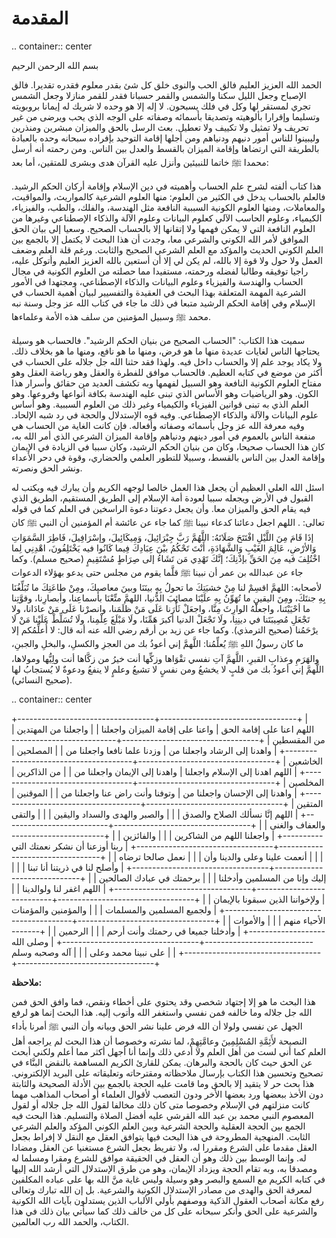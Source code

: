 المقدمة
=======

.. container:: center

   بسم الله الرحمن الرحيم

الحمد الله العزيز العليم فالق الحب والنوى خلق كل شئ بقدر معلوم فقدره
تقديرا. فالق الإصباح وجعل الليل سكنا والشمس والقمر حسبانا فقدر للقمر
منازلا وجعل الشمس تجري لمستقر لها وكل في فلك يسبحون. لا إله إلا هو وحده
لا شريك له إيمانا بروبويته وتسليما وإقرارا بألوهيته وتصديقا بأسمائه
وصفاته على الوجه الذي يحب ويرضى من غير تحريف ولا تمثيل ولا تكييف ولا
تعطيل. بعث الرسل بالحق والميزان مبشرين ومنذرين وليبينوا للناس أمور دنيهم
ودنياهم ومن أجلها إقامة التوحيد بإفراده سبحانه وحده بالعبادة بالطريقة
التي ارتضاها وإقامة الميزان بالقسط والعدل بين الناس. ومن رحمته أنه أرسل
محمدا ﷺ خاتما للنبيئين وأنزل عليه القرآن هدى وبشرى للمتقين، أما بعد:

هذا كتاب ألفته لشرح علم الحساب وأهميته في دين الإسلام وإقامة أركان الحكم
الرشيد. فالعلم بالحساب يدخل في الكثير من العلوم: منها العلوم الشرعية
كالمواريث، والمواقيت، والمعاملات، ومنها العلوم الكونية السببية النافعة
مثل الهندسة، والفلك، والطب، والفيزياء، الكيمياء، وعلوم الحاسب الآلي
كعلوم البيانات وعلوم الآلة والذكاء الإصطناعي وغيرها من العلوم النافعة
التي لا يمكن فهمها ولا إتقانها إلا بالحساب الصحيح. وسعيا إلى بيان الحق
الموافق لأمر الله الكوني والشرعي معا، وجدت أن هذا البحث لا يكتمل إلا
بالجمع بين العلم الكوني الحديث والمؤكد مع العلم الشرعي الصحيح والثابت.
ورغم قلة العلم وضعف العمل ولا حول ولا قوة إلا بالله، لم يكن لي إلا أن
أستعين بالله العزيز العليم وأتوكل عليه، راجيا توفيقه وطالبا لفضله
ورحمته، مستفيدا مما حصلته من العلوم الكونية في مجال الحساب والهندسة
والفيزياء وعلوم البيانات والذكاء الإصطناعي، ومجتهدا في الأمور الشرعية
المهمة المتعلقة بهذا البحث في العقيدة والتفسيير لبيان أهمية الحساب في
الإسلام وفي إقامة الحكم الرشيد متبعا في ذلك ما جاء في كتاب الله عز وجل
وسنة نبه محمد ﷺ وسبيل المؤمنين من سلف هذه الأمة وعلماءها.

سميت هذا الكتاب: "الحساب الصحيح من بنيان الحكم الرشيد". فالحساب هو وسيلة
يحتاجها الناس لغايات عديدة منها ما هو فرض، ومنها ما هو نافع، ومنها ما هو
بخلاف ذلك. ولا يكاد يوجد علم إلا والحساب داخل فيه. ولهذا فقد حثنا الله
جل جلاله على الحساب في أكثر من موضع في كتابه العظيم. فالحساب موافق
للفطرة والعقل وهو رياضة العقل وهو مفتاح العلوم الكونية النافعة وهو
السبيل لفهمها وبه تكشف العديد من حقائق وأسرار هذا الكون. وهو الرياضيات
وهو الأساس الذي تبنى عليه الهندسة بكافة أنواعها وفروعها. وهو العلم الذي
به تبنى قوانين الفيزياء والكيمياء وغير ذلك من العلوم السببية. وهو أساس
علوم البيانات والآلة والذكاء الإصطناعي. وفيه قوه الإستدلال والحجة في رد
شبه الإلحاد. وفيه معرفة الله عز وجل بأسمائه وصفاته وأفعاله. فإن كانت
الغاية من الحساب هي منفعة الناس بالعموم في أمور دينهم ودنياهم وإقامة
الميزان الشرعي الذي أمر الله به، كان هذا الحساب صحيحا، وكان من بنيان
الحكم الرشيد، وكان سببا في الزيادة في الإيمان وإقامة العدل بين الناس
بالقسط، وسبيلا للتطور العلمي والحضاري، وقوة في دحر الأعداء ونشر الحق
ونصرته.

اسئل الله العلي العظيم أن يجعل هذا العمل خالصا لوجهه الكريم وأن يبارك
فيه ويكتب له القبول في الأرض ويجعله سببا لعودة أمة الإسلام إلى الطريق
المستقيم، الطريق الذي فيه يقام الحق والميزان معا. وأن يجعل دعوتنا دعوة
الراسخين في العلم كما في قوله تعالى: . اللهم اجعل دعائنا كدعاء نبينا ﷺ
كما جاء عن عائشة أم المؤمنين أن النبي ﷺ كان إذَا قَامَ مِنَ اللَّيْلِ افْتَتَحَ
صَلَاتَهُ: اللَّهُمَّ رَبَّ جِبْرَائِيلَ، وَمِيكَائِيلَ، وإسْرَافِيلَ، فَاطِرَ السَّمَوَاتِ وَالأرْضِ، عَالِمَ
الغَيْبِ وَالشَّهَادَةِ، أَنْتَ تَحْكُمُ بيْنَ عِبَادِكَ فِيما كَانُوا فيه يَخْتَلِفُونَ، اهْدِنِي لِما
اخْتُلِفَ فيه مِنَ الحَقِّ بإذْنِكَ؛ إنَّكَ تَهْدِي مَن تَشَاءُ إلى صِرَاطٍ مُسْتَقِيمٍ (صحيح مسلم).
وكما جاء عن عبدالله بن عمر أن نبينا ﷺ قلَّما يقوم من مجلس حتى يدعو بهؤلاء
الدعوات لأصحابه: اللهمَّ اقسِمْ لنا مِنْ خشيَتِكَ ما تحولُ بِهِ بينَنَا وبينَ معاصيكَ،
ومِنْ طاعَتِكَ ما تُبَلِّغُنَا بِهِ جنتَكَ، ومِنَ اليقينِ ما تُهَوِّنُ بِهِ علَيْنَا مصائِبَ الدُّنيا،
اللهمَّ متِّعْنَا بأسماعِنا، وأبصارِنا، وقوَّتِنا ما أحْيَيْتَنا، واجعلْهُ الوارِثَ مِنَّا،
واجعَلْ ثَأْرَنا عَلَى مَنْ ظلَمَنا، وانصرْنا عَلَى مَنْ عادَانا، ولا تَجْعَلِ مُصِيبَتَنا في
دينِنِا، ولَا تَجْعَلْ الدنيا أكبرَ هَمِّنَا، ولَا مَبْلَغَ عِلْمِنا، ولَا تُسَلِّطْ عَلَيْنا مَنْ لَا
يرْحَمُنا (صحيح الترمذي). وكما جاء عن زيد بن أرقم رضي الله عنه أنه قال: لا
أُعلِّمُكم إلا ما كان رسولُ اللهِ ﷺ يُعلِّمُنا: اللَّهمَّ إني أعوذُ بك من العجزِ والكسلِ،
والبخلِ والجبنِ، والهَرَمِ وعذابِ القبرِ، اللَّهمَّ آتِ نفسي تقْوَاها وزكِّها أنت خيرُ من
زكَّاها أنت ولِيُّها ومولاها، اللَّهمَّ إني أعوذُ بك من قلبٍ لا يخشعُ ومن نفسٍ لا
تشبعُ وعلمٍ لا ينفعُ ودعوةٌ لا يُستجابُ لها (صحيح النسائي).

.. container:: center

   +----------------------------------+----------------------------------+
   | اللهم اعنا على إقامة الحق        | واعنا على إقامة الميزان واجعلنا  |
   | واجعلنا من المهتدين              | من المقسطين                      |
   +----------------------------------+----------------------------------+
   | واهدنا إلى الرشاد واجعلنا من     | وزدنا علما نافعا واجعلنا من      |
   | المصلحين                         | الخاشعين                         |
   +----------------------------------+----------------------------------+
   | اللهم اهدنا إلى الإسلام واجعلنا  | واهدنا إلى الإيمان واجعلنا من    |
   | من الذاكرين                      | المخلصين                         |
   +----------------------------------+----------------------------------+
   | واهدنا إلى الإحسان واجعلنا من    | وتوفنا وأنت راض عنا واجعلنا من   |
   | الموقنين                         | المتقين                          |
   +----------------------------------+----------------------------------+
   | اللهم إنَّا نسألك الصلاح والصدق    |                                  |
   | والصبر والهدى والسداد واليقين    |                                  |
   | والتقى والعفاف والغنى            |                                  |
   +----------------------------------+----------------------------------+
   | واجعلنا اللهم من الشاكرين        |                                  |
   | والفائزين                        |                                  |
   +----------------------------------+----------------------------------+
   | ربنا أوزعنا أن نشكر نعمتك التي   |                                  |
   | أنعمت علينا وعلى والدينا وأن     |                                  |
   | نعمل صالحا ترضاه                 |                                  |
   +----------------------------------+----------------------------------+
   | وأصلح لنا في ذريتنا أنا تبنا     |                                  |
   | إليك وإنا من المسلمين وأدخلنا    |                                  |
   | برحمتك في عبادك الصالحين         |                                  |
   +----------------------------------+----------------------------------+
   | اللهم اغفر لنا ولوالدينا         |                                  |
   | ولإخواننا الذين سبقونا بالإيمان  |                                  |
   +----------------------------------+----------------------------------+
   | ولجميع المسلمين والمسلمات        |                                  |
   | والمؤمنين والمؤمنات الأحياء منهم |                                  |
   | والأموات                         |                                  |
   +----------------------------------+----------------------------------+
   | وأدخلنا جميعا في رحمتك وأنت أرحم |                                  |
   | الرحمين                          |                                  |
   +----------------------------------+----------------------------------+
   | وصلى الله على نبينا محمد وعلى    |                                  |
   | آله وصحبه وسلم                   |                                  |
   +----------------------------------+----------------------------------+

**ملاحظة:**

هذا البحث ما هو إلا إجتهاد شخصي وقد يحتوي على أخطاء ونقص، فما وافق الحق
فمن الله جل جلاله وما خالفه فمن نفسي واستغفر الله وأتوب إليه. هذا البحث
إنما هو لرفع الجهل عن نفسي ولولا أن الله فرض علينا نشر الحق وبيانه وأن
النبي ﷺ أمرنا بأداء النصيحة لأَئِمَّةِ المُسْلِمِينَ وعامَّتِهِمْ، لما نشرته وخصوصا أن
هذا البحث لم يراجعه أهل العلم كما أني لست من أهل العلم ولا أدعي ذلك
وإنما أنا أجهل أكثر مما أعلم ولكني أبحث عن الحق حيث كان بالحجة والبرهان.
يمكن للقارئ الكريم المساهمة بالنقض البنَّاء في تصحيح وتحسين هذا الكتاب
بإرسال ملاحظاته ومقترحاته وتعليقاته على البريد الإلكتروني. هذا بحث حر لا
يتقيد إلا بالحق وما قامت عليه الحجة بالجمع بين الأدلة الصحيحة والثابتة
دون الأخذ ببعضها ورد بعضها الأخر ودون التعصب لأقوال العلماء أو أصحاب
المذاهب مهما كانت منزلتهم في الإسلام وخصوصا متى كان ذلك مخالفا لقول الله
جل جلاله أو لقول المعصوم النبي محمد بن عبد الله القرشي عليه أفضل الصلاة
والتسليم. هذا البحث فيه الجمع بين الحجة العقلية والحجة الشرعية وبين
العلم الكوني المؤكد والعلم الشرعي الثابت. المنهجية المطروحة في هذا البحث
فيها يتوافق العقل مع النقل لا إفراط بجعل العقل مقدما على الشرع ومقررا
له، ولا تفريط بجعل الشرع مستغنيا عن العقل ومضادا له. وإنما الوسط بين ذلك
وهو أن العقل في الحقيقة موافق للشرع ومقرا ومسلما له ومصدقا به، وبه تقام
الحجة ويزداد الإيمان، وهو من طرق الإستدلال التي أرشد الله إليها في كتابه
الكريم مع السمع والبصر وهو وسيلة وليس غاية منَّ الله بها على عباده
المكلفين لمعرفة الحق والهدى من مصادر الإستدلال الكونية والشرعية. بل إن
الله تبارك وتعالى رفع مكانة أصحاب العقول الذكية ووصفهم بأولي الألباب
الذين يستدلون بآيات الله الكونية والشرعية على الحق وأنكر سبحانه على كل
من خالف ذلك كما سيأتي بيان ذلك في هذا الكتاب، والحمد الله رب العالمين.

